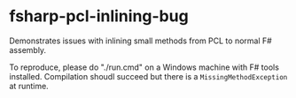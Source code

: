 fsharp-pcl-inlining-bug
=======================

Demonstrates issues with inlining small methods from PCL to normal F# assembly.

To reproduce, please do "./run.cmd" on a Windows machine with F# tools installed. Compilation shoudl succeed but there is a `MissingMethodException` at runtime.

